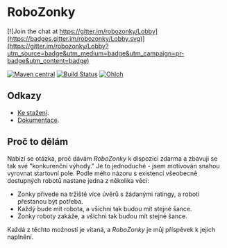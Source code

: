 # RoboZonky

[![Join the chat at https://gitter.im/robozonky/Lobby](https://badges.gitter.im/robozonky/Lobby.svg)](https://gitter.im/robozonky/Lobby?utm_source=badge&utm_medium=badge&utm_campaign=pr-badge&utm_content=badge)

[![Maven central](https://maven-badges.herokuapp.com/maven-central/com.github.triceo.robozonky/robozonky-app/badge.svg)](http://search.maven.org/#search|ga|1|robozonky-)
[![Build Status](https://travis-ci.org/triceo/robozonky.svg)](https://travis-ci.org/triceo/robozonky)
[![Ohloh](https://www.ohloh.net/p/robozonky/widgets/project_thin_badge.gif)](https://www.ohloh.net/p/robozonky)

## Odkazy

* [Ke stažení](http://triceo.github.io/robozonky/).
* [Dokumentace](https://github.com/triceo/robozonky/wiki).

## Proč to dělám

Nabízí se otázka, proč dávám _RoboZonky_ k dispozici zdarma a zbavuji se tak své "konkurenční výhody." Je to 
jednoduché - jsem motivován snahou vyrovnat startovní pole. Podle mého názoru s existencí všeobecně dostupných robotů 
nastane jedna z několika věcí:
* Zonky přivede na tržiště více úvěrů s žádanými ratingy, a roboti přestanou být potřeba.
* Každý bude mít robota, a všichni tak budou mít stejné šance.
* Zonky roboty zakáže, a všichni tak budou mít stejné šance.

Každá z těchto možností je vítaná, a _RoboZonky_ je můj příspěvek k jejich naplnění.
